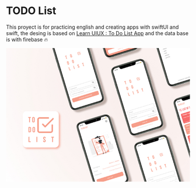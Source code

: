 # TODO List

This proyect is for practicing english and creating apps with swiftUI and swift, the desing is based on [Learn UIUX : To Do List App](https://www.figma.com/community/file/1015172216261307231) and the data base is with firebase 🔥


![Cover](/srcGit/cover.jpg)